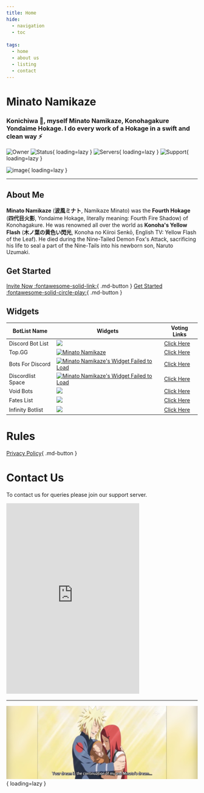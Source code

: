 ```yaml
---
title: Home
hide:
  - navigation
  - toc

tags:
  - home
  - about us
  - listing
  - contact
---
```


# **Minato Namikaze**

### Konichiwa 👋, myself Minato Namikaze, Konohagakure Yondaime Hokage. I do every work of a Hokage in a swift and clean way ⚡


![Owner](https://api.discordlist.space/v2/bots/{{config.bot_discord_id}}/badge?property=owner&style=for-the-badge&color=orange) ![Status](https://top.gg/api/widget/status/{{config.bot_discord_id}}.svg){ loading=lazy }  ![Servers](https://top.gg/api/widget/servers/{{config.bot_discord_id}}.svg){ loading=lazy } ![Support](https://api.discordlist.space/v2/bots/{{config.bot_discord_id}}/badge?property=support&style=flat-square&color=orange){ loading=lazy }

![image](https://i.imgur.com/FzgLCHM.jpeg){ loading=lazy }

***

## About Me

**Minato Namikaze** (**波風ミナト**, Namikaze Minato) was the **Fourth Hokage** (**四代目火影**, Yondaime Hokage, literally meaning: Fourth Fire Shadow) of Konohagakure. He was renowned all over the world as **Konoha's Yellow Flash** (**木ノ葉の黄色い閃光**, Konoha no Kiiroi Senkō, English TV: Yellow Flash of the Leaf). He died during the Nine-Tailed Demon Fox's Attack, sacrificing his life to seal a part of the Nine-Tails into his newborn son, Naruto Uzumaki.


## Get Started

[Invite Now :fontawesome-solid-link:](https://discord.com/oauth2/authorize?client_id={{config.bot_discord_id}}&permissions=8&redirect_uri=https%3A%2F%2Fminatonamikaze-invites.herokuapp.com%2Finvite&scope=applications.commands%20bot&response_type=code&state=cube12345%3F%2FBot%20Website){ .md-button } [Get Started :fontawesome-solid-circle-play:](commands/index.md){ .md-button }

## Widgets


BotList Name     | Widgets       | Voting Links
------------     | ------------- | ------------- 
Discord Bot List | <a href="https://discordbotlist.com/bots/{{config.bot_discord_id}}" target="_blank"><img src="https://discordbotlist.com/api/v1/bots/{{config.bot_discord_id}}/widget" loading="lazy"></a> | [Click Here](https://discordbotlist.com/bots/minato-namikaze/upvote)
Top.GG           | <a href="https://top.gg/bot/{{config.bot_discord_id}}"  target="_blank"><img src="https://top.gg/api/widget/{{config.bot_discord_id}}.svg" alt="Minato Namikaze" loading="lazy" /></a> | [Click Here](https://top.gg/bot/{{config.bot_discord_id}}/vote)
Bots For Discord | <a href="https://discords.com/bots/bots/{{config.bot_discord_id}}" target="_blank"><img src="https://discords.com/bots/api/bot/{{config.bot_discord_id}}/widget" loading="lazy" title="Visit Minato Namikaze listed on Discords.com!" alt="Minato Namikaze's Widget Failed to Load" /></a> | [Click Here](https://discords.com/bots/bot/{{config.bot_discord_id}}/vote)
Discordlist Space | <a href="https://discordlist.space/bot/{{config.bot_discord_id}}" target="_blank"><img loading="lazy" src="https://api.discordlist.space/v2/bots/{{config.bot_discord_id}}/widget?background=7289DA&radius=6" title="Visit Minato Namikaze listed on Discordlist Space!" alt="Minato Namikaze's Widget Failed to Load" /></a> | [Click Here](https://discordlist.space/bot/{{config.bot_discord_id}}/upvote)
Void Bots        | <a href="https://voidbots.net/bot/{{config.bot_discord_id}}" target="_blank"><img loading="lazy" src="https://voidbots.net/api/embed/{{config.bot_discord_id}}?theme=dark" width="300" /></a> | [Click Here](https://voidbots.net/bot/{{config.bot_discord_id}}/vote)
Fates List       | <a href="https://fateslist.xyz/bot/{{config.bot_discord_id}}" target="_blank"><img loading="lazy" src="https://fateslist.xyz/api/bots/{{config.bot_discord_id}}/widget?format=png" /></a> | [Click Here](https://fateslist.xyz/bot/{{config.bot_discord_id}}/vote)
Infinity Botlist       | <a href="https://botlist.site/bots/{{config.bot_discord_id}}" target="_blank"><img loading="lazy" src="https://infinitybotlist.com/bots/{{config.bot_discord_id}}/widget?size=large" /></a> | [Click Here](https://infinitybotlist.com/bots/{{config.bot_discord_id}}/vote)


# Rules

[Privacy Policy](rules/privacy_policy.md){ .md-button }


# Contact Us

To contact us for queries please join our support server.

<iframe src="https://discord.com/widget?id=920190307595874304&theme=dark" width="350" height="500" allowtransparency="true" frameborder="0" sandbox="allow-popups allow-popups-to-escape-sandbox allow-same-origin allow-scripts"></iframe>


***

![Namikaze Family](assets/banner.jpg){ loading=lazy }


